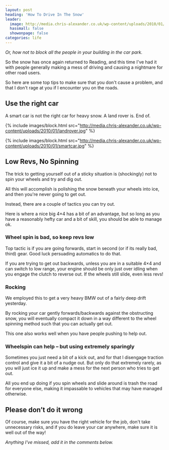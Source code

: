 ```yaml
---
layout: post
heading: 'How To Drive In The Snow'
leader:
  image: http://media.chris-alexander.co.uk/wp-content/uploads/2010/01/smartcar.jpg
  hassmall: false
  showonpage: false
categories: life
---
```


*Or, how not to block all the people in your building in the car park.*

So the snow has once again returned to Reading, and this time I've had it with people generally making a mess of driving and causing a nightmare for other road users.

So here are some top tips to make sure that you don't cause a problem, and that I don't rage at you if I encounter you on the roads.

## Use the right car

A smart car is not the right car for heavy snow. A land rover is. End of.

{% include images/block.html src="http://media.chris-alexander.co.uk/wp-content/uploads/2010/01/landrover.jpg" %}

{% include images/block.html src="http://media.chris-alexander.co.uk/wp-content/uploads/2010/01/smartcar.jpg" %}

## Low Revs, No Spinning

The trick to getting yourself out of a sticky situation is (shockingly) not to spin your wheels and try and dig out.

All this will accomplish is polishing the snow beneath your wheels into ice, and then you're never going to get out.

Instead, there are a couple of tactics you can try out.

Here is where a nice big 4×4 has a bit of an advantage, but so long as you have a reasonably hefty car and a bit of skill, you should be able to manage ok.

### Wheel spin is bad, so keep revs low

Top tactic is if you are going forwards, start in second (or if its really bad, third) gear. Good luck persuading automatics to do that.

If you are trying to get out backwards, unless you are in a suitable 4×4 and can switch to low range, your engine should be only just over idling when you engage the clutch to reverse out. If the wheels still slide, even less revs!

### Rocking

We employed this to get a very heavy BMW out of a fairly deep drift yesterday.

By rocking your car gently forwards/backwards against the obstructing snow, you will eventually compact it down in a way different to the wheel spinning method such that you can actually get out.

This one also works well when you have people pushing to help out.

### Wheelspin can help – but using extremely sparingly

Sometimes you just need a bit of a kick out, and for that I disengage traction control and give it a bit of a nudge out. But only do that extremely rarely, as you will just ice it up and make a mess for the next person who tries to get out.

All you end up doing if you spin wheels and slide around is trash the road for everyone else, making it impassable to vehicles that may have managed otherwise.

## Please don’t do it wrong

Of course, make sure you have the right vehicle for the job, don't take unnecessary risks, and if you do leave your car anywhere, make sure it is well out of the way!

*Anything I've missed, add it in the comments below.*
